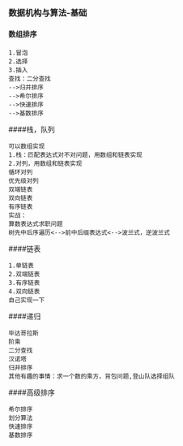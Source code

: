 ### 数据机构与算法-基础

#### 数组排序
```
1.冒泡
2.选择
3.插入
查找：二分查找
-->归并排序
-->希尔排序
-->快速排序
-->基数排序
```
####栈，队列
```
可以数组实现
1.栈：匹配表达式对不对问题，用数组和链表实现
2.对列，用数组和链表实现
循环对列
优先级对列
双端链表
双向链表
有序链表
实战：
算数表达式求职问题
树先中后序遍历<-->前中后缀表达式<-->波兰式，逆波兰式
```
####链表
```
1.单链表
2.双端链表
3.有序链表
4.双向链表
自己实现一下
```
####递归
```
毕达哥拉斯
阶乘
二分查找
汉诺塔
归并排序
其他有趣的事情：求一个数的乘方，背包问题,登山队选择组队
```
####高级排序
```
希尔排序
划分算法
快速排序
基数排序
```
